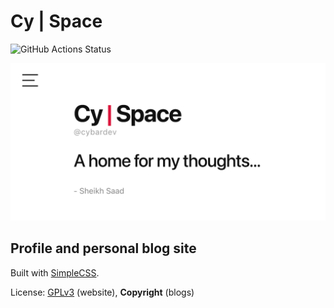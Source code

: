 # Cy | Space

![GitHub Actions Status](https://github.com/cybardev/cybardev.github.io/actions/workflows/deploy-site.yml/badge.svg "GitHub Pages deployment status")

![Web Preview](./static/preview.png "OpenGraph preview image")

## Profile and personal blog site

Built with [SimpleCSS](https://simplecss.org/).

License: [GPLv3](./LICENSE.md) (website), **Copyright** (blogs)
